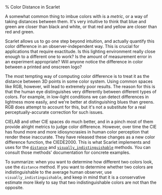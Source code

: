 % Color Distance in Scarlet

A somewhat common thing to imbue colors with is a *metric*, or a way of taking distances between
them. It's very intuitive to think that blue and green are closer than black and white, or that red
and yellow are closer than red and green.

Scarlet allows us to go one step beyond intuition, and actually quantify this color difference in an
observer-independent way. This is crucial for applications that require exactitude. Is this lighting
environment really close enough to a different one to work? Is the amount of measurement error in an
experiment appropriate? Will anyone notice the difference in color between a printed and onscreen
logo?

The most tempting way of computing color difference is to treat it as the distance between 3D points
in some color system. Using common spaces like RGB, however, will lead to extremely poor
results. The reason for this is that the human eye distinguishes very differently between different
types of colors. For example, in low-light conditions we can detect differences in lightness more
easily, and we're better at distinguishing blues than greens. RGB does attempt to account for this,
but it's not a substitute for a real perceptually-accurate correction for such issues.

CIELAB and other CIE spaces do much better, and in a pinch most of them provide alright metrics to
judge color difference. However, over time the CIE has found more and more idiosyncrasies in human
color perception that render these inaccurate. They have released these changes as a new color
difference function, the CIEDE2000. This is what Scarlet implements and uses for the
[`distance`](scarlet::Color::distance) and
[`visually_indistinguishable`](scarlet::Color::visually_indistinguishable) methods. You can
consult those methods' documentation for concrete examples.

To summarize: when you want to determine how different two colors look, use the `distance`
method. If you want to determine whether two colors are indistinguishable to the average human
observer, use `visually_indistinguishable`, and keep in mind that it is a conservative estimate more
likely to say that two indistinguishable colors are not than the opposite.
